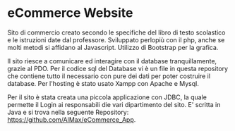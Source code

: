 # eCommerce Website

Sito di commercio creato secondo le specifiche del libro di testo scolastico e le istruzioni date dal professore.
Sviluppato perlopiù con il php, anche se molti metodi si affidano al Javascript.
Utilizzo di Bootstrap per la grafica.

Il sito riesce a comunicare ed interagire con il database tranquillamente, grazie al PDO. Per il codice sql del Database vi è un file in questa repository che contiene tutto il necessario con pure dei dati per poter costruire il database.
Per l'hosting è stato usato Xampp con Apache e Mysql.

Per il sito è stata creata una piccola applicazione con JDBC, la quale permette il Login ai responsabili die vari dipartimento del sito. E' scritta in Java e si trova nella seguente Repository: https://github.com/AlMax/eCommerce_App.
